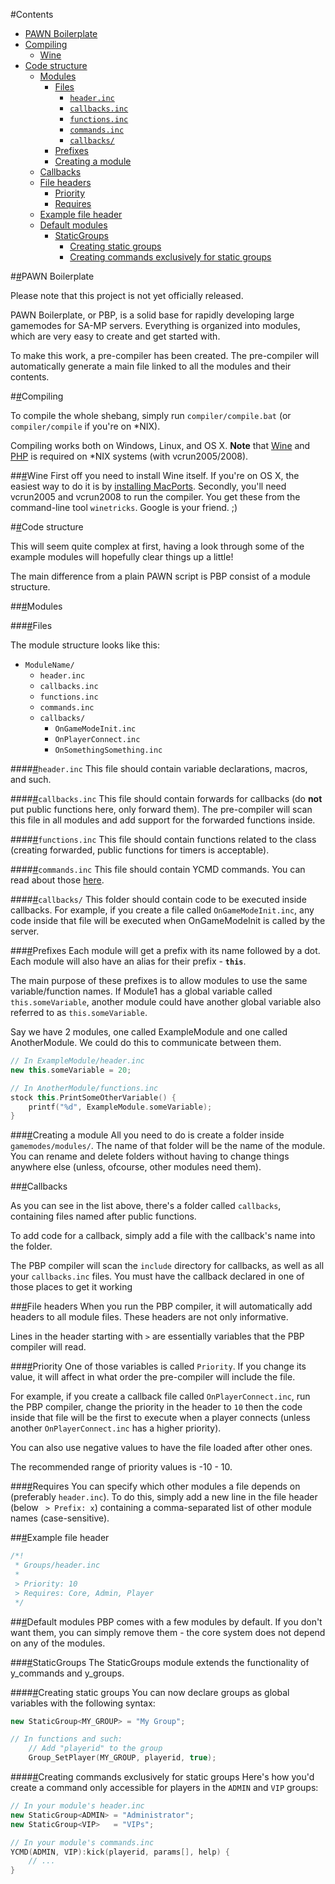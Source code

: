 #Contents

- <a href="#pawn-boilerplate">PAWN Boilerplate</a>
- <a href="#compiling">Compiling</a>
    - <a href="#wine">Wine</a>
- <a href="#code-structure">Code structure</a>
    - <a href="#modules">Modules</a>
        - <a href="#module-files">Files</a>
            - <a href="#header-inc">`header.inc`</a>
            - <a href="#callbacks-inc">`callbacks.inc`</a>
            - <a href="#functions-inc">`functions.inc`</a>
            - <a href="#commands-inc">`commands.inc`</a>
            - <a href="#callbacks-">`callbacks/`</a>
        - <a href="#prefixes">Prefixes</a>
        - <a href="#creating-a-module">Creating a module</a>
    - <a href="#callbacks">Callbacks</a>
    - <a href="#file-headers">File headers</a>
        - <a href="#priority">Priority</a>
        - <a href="#requires">Requires</a>
    - <a href="#example-file-header">Example file header</a>
    - <a href="#default-modules">Default modules</a>
        - <a href="#staticgroups">StaticGroups</a>
            - <a href="#creating-static-groups">Creating static groups</a>
            - <a href="#creating-commands-exclusively-for-static-groups">Creating commands exclusively for static groups</a>

#<a name="pawn-boilerplate" href="#pawn-boilerplate">\#</a>PAWN Boilerplate

Please note that this project is not yet officially released.

PAWN Boilerplate, or PBP, is a solid base for rapidly developing large gamemodes for SA-MP servers.
Everything is organized into modules, which are very easy to create and get started with.

To make this work, a pre-compiler has been created. The pre-compiler will automatically generate a main file linked to all the modules and their contents.

#<a name="compiling" href="#compiling">\#</a>Compiling

To compile the whole shebang, simply run `compiler/compile.bat` (or `compiler/compile` if you're on *NIX).

Compiling works both on Windows, Linux, and OS X. **Note** that [Wine](http://www.winehq.org/) and [PHP](http://php.net/) is required on *NIX systems (with vcrun2005/2008).

##<a name="wine" href="#wine">\#</a>Wine
First off you need to install Wine itself. If you're on OS X, the easiest way to do it is by [installing MacPorts](http://www.macports.org/install.php).
Secondly, you'll need vcrun2005 and vcrun2008 to run the compiler. You get these from the command-line tool `winetricks`. Google is your friend. ;)

#<a name="code-structure" href="#code-structure">\#</a>Code structure

This will seem quite complex at first, having a look through some of the example modules will hopefully clear things up a little!

The main difference from a plain PAWN script is PBP consist of a module structure.

##<a name="modules" href="#modules">\#</a>Modules

###<a name="module-files" href="#module-files">\#</a>Files

The module structure looks like this:

- `ModuleName/`
    - `header.inc`
    - `callbacks.inc`
    - `functions.inc`
    - `commands.inc`
    - `callbacks/`
        - `OnGameModeInit.inc`
        - `OnPlayerConnect.inc`
        - `OnSomethingSomething.inc`

####<a name="header-inc" href="#header-inc">\#</a>`header.inc`
This file should contain variable declarations, macros, and such.

####<a name="callbacks-inc" href="#callbacks-inc">\#</a>`callbacks.inc`
This file should contain forwards for callbacks (do **not** put public functions here, only forward them). The pre-compiler will scan this file in all modules and add support for the forwarded functions inside.

####<a name="functions-inc" href="#functions-inc">\#</a>`functions.inc`
This file should contain functions related to the class (creating forwarded, public functions for timers is acceptable).

####<a name="commands-inc" href="#commands-inc">\#</a>`commands.inc`
This file should contain YCMD commands. You can read about those [here](http://forum.sa-mp.com/showthread.php?t=169029).

####<a name="callbacks-" href="#callbacks-">\#</a>`callbacks/`
This folder should contain code to be executed inside callbacks. For example, if you create a file called `OnGameModeInit.inc`, any code inside that file will be executed when OnGameModeInit is called by the server.

###<a name="prefixes" href="#prefixes">\#</a>Prefixes
Each module will get a prefix with its name followed by a dot. Each module will also have an alias for their prefix - **`this`**.

The main purpose of these prefixes is to allow modules to use the same variable/function names. If Module1 has a global variable called `this.someVariable`, another module could have another global variable also referred to as `this.someVariable`.

Say we have 2 modules, one called ExampleModule and one called AnotherModule. We could do this to communicate between them.

```C++
// In ExampleModule/header.inc
new this.someVariable = 20;

// In AnotherModule/functions.inc
stock this.PrintSomeOtherVariable() {
    printf("%d", ExampleModule.someVariable);
}
```


###<a name="creating-a-module" href="#creating-a-module">\#</a>Creating a module
All you need to do is create a folder inside `gamemodes/modules/`. The name of that folder will be the name of the module. You can rename and delete folders without having to change things anywhere else (unless, ofcourse, other modules need them).


##<a name="callbacks" href="#callbacks">\#</a>Callbacks

As you can see in the list above, there's a folder called `callbacks`, containing files named after public functions.

To add code for a callback, simply add a file with the callback's name into the folder.

The PBP compiler will scan the `include` directory for callbacks, as well as all your `callbacks.inc` files. You must have the callback declared in one of those places to get it working

##<a name="file-headers" href="#file-headers">\#</a>File headers
When you run the PBP compiler, it will automatically add headers to all module files. These headers are not only informative.

Lines in the header starting with `>` are essentially variables that the PBP compiler will read. 

###<a name="priority" href="#priority">\#</a>Priority
One of those variables is called `Priority`. If you change its value, it will affect in what order the pre-compiler will include the file.

For example, if you create a callback file called `OnPlayerConnect.inc`, run the PBP compiler, change the priority in the header to `10` then the code inside that file will be the first to execute when a player connects (unless another `OnPlayerConnect.inc` has a higher priority).

You can also use negative values to have the file loaded after other ones.

The recommended range of priority values is -10 - 10.

###<a name="requires" href="#requires">\#</a>Requires
You can specify which other modules a file depends on (preferably `header.inc`). To do this, simply add a new line in the file header (below ` > Prefix: x`) containing a comma-separated list of other module names (case-sensitive).

##<a name="example-file-header" href="#example-file-header">\#</a>Example file header
```C++
/*!
 * Groups/header.inc
 *
 > Priority: 10
 > Requires: Core, Admin, Player
 */
```

##<a name="default-modules" href="#default-modules">\#</a>Default modules
PBP comes with a few modules by default. If you don't want them, you can simply remove them - the core system does not depend on any of the modules.

###<a name="staticgroups" href="#staticgroups">\#</a>StaticGroups
The StaticGroups module extends the functionality of y\_commands and y\_groups.

####<a name="creating-static-groups" href="#creating-static-groups">\#</a>Creating static groups
You can now declare groups as global variables with the following syntax:

```C++
new StaticGroup<MY_GROUP> = "My Group";

// In functions and such:
	// Add "playerid" to the group
	Group_SetPlayer(MY_GROUP, playerid, true);
```

####<a name="creating-commands-exclusively-for-static-groups" href="#creating-commands-exclusively-for-static-groups">\#</a>Creating commands exclusively for static groups
Here's how you'd create a command only accessible for players in the `ADMIN` and `VIP` groups:

```C++
// In your module's header.inc
new StaticGroup<ADMIN> = "Administrator";
new StaticGroup<VIP>   = "VIPs";

// In your module's commands.inc
YCMD(ADMIN, VIP):kick(playerid, params[], help) {
	// ...
}
```